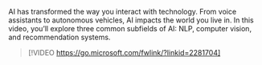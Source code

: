 AI has transformed the way you interact with technology. From voice assistants to autonomous vehicles, AI impacts the world you live in. In this video, you’ll explore three common subfields of AI: NLP, computer vision, and recommendation systems.

> [!VIDEO https://go.microsoft.com/fwlink/?linkid=2281704]
